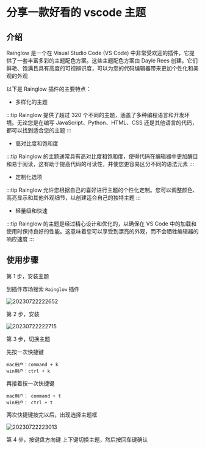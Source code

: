 # 分享一款好看的 vscode 主题

## 介绍

Rainglow 是一个在 Visual Studio Code (VS Code) 中非常受欢迎的插件，它提供了一套丰富多彩的主题配色方案。这些主题配色方案由 Dayle Rees 创建，它们鲜艳、饱满且具有高度的可视辨识度，可以为您的代码编辑器带来更加个性化和美观的外观

以下是 Rainglow 插件的主要特点：

- 多样化的主题

:::tip
Rainglow 提供了超过 320 个不同的主题，涵盖了多种编程语言和开发环境。无论您是在编写 JavaScript、Python、HTML、CSS 还是其他语言的代码，都可以找到适合您的主题
:::

- 高对比度和饱和度

:::tip
Rainglow 的主题通常具有高对比度和饱和度，使得代码在编辑器中更加醒目和易于阅读，这有助于提高代码的可读性，并使您更容易区分不同的语法元素
:::

- 定制化选项

:::tip
Rainglow 允许您根据自己的喜好进行主题的个性化定制。您可以调整颜色、高亮显示和其他外观细节，以创建适合自己的独特主题
:::

- 轻量级和快速

:::tip
Rainglow 的主题是经过精心设计和优化的，以确保在 VS Code 中的加载和使用时保持良好的性能。这意味着您可以享受到漂亮的外观，而不会牺牲编辑器的响应速度
:::

## 使用步骤

第 1 步，安装主题

到插件市场搜索 `Rainglow` 插件

![20230722222652](https://cdn.jsdelivr.net/gh/nodeing/img-host/20230722222652.png)

第 2 步，安装

![20230722222715](https://cdn.jsdelivr.net/gh/nodeing/img-host/20230722222715.png)

第 3 步，切换主题

先按一次快捷键

```
mac用户：command + k
win用户：ctrl + k
```

再接着按一次快捷键

```
mac用户： command + t
win用户： ctrl + t
```

两次快捷键按完以后，出现选择主题框

![20230722223013](https://cdn.jsdelivr.net/gh/nodeing/img-host/20230722223013.png)

第 4 步，按键盘方向键 上下键切换主题，然后按回车键确认
